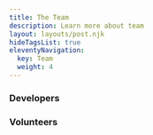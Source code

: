 ```yaml
---
title: The Team
description: Learn more about team
layout: layouts/post.njk
hideTagsList: true
eleventyNavigation:
  key: Team
  weight: 4
---
```

### Developers
### Volunteers
